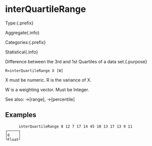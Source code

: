 # interQuartileRange

Type:{.prefix}

Aggregate{.info}

Categories:{.prefix}

Statistical{.info}

Difference between the 3rd and 1st Quartiles of a data set.{.purpose}

~~~
R=interQuartileRange X [W]
~~~

X must be numeric.  R is the variance of X.

W is a weighting vector.  Must be Integer.

See also: →[range], →[percentile]

## Examples

~~~
      interQuartileRange 8 12 7 17 14 45 10 13 17 13 9 11
┌─────┐
│6    │
└Float┘
~~~

